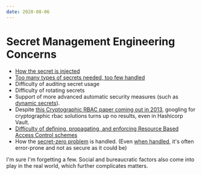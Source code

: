 ```yaml
---
date: 2020-08-06
---
```


# Secret Management Engineering Concerns

- [How the secret is injected](https://www.netmeister.org/blog/passing-passwords.html)
- [Too many types of secrets needed, too few handled](https://dzone.com/articles/devops-and-the-proliferation-of-secrets)
- Difficulty of auditing secret usage
- Difficulty of rotating secrets
- Support of more advanced automatic security measures (such as [dynamic secrets](https://www.hashicorp.com/blog/why-we-need-dynamic-secrets/)).
- Despite [this Cryptographic RBAC paper coming out in 2013](https://eprint.iacr.org/2013/492.pdf), googling for cryptographic rbac solutions turns up no results, even in Hashicorp Vault.
- [Difficulty of defining, propagating, and enforcing Resource Based Access Control schemes](https://thenewstack.io/three-realistic-approaches-to-kubernetes-rbac/)
- How the [secret-zero problem](https://dzone.com/articles/how-to-eliminate-secret-zero-and-stop-nesting-secr) is handled. (Even [when handled](https://github.com/misurellig/hashitalks-demo), it's often error-prone and not as secure as it could be)

I'm sure I'm forgetting a few.
Social and bureaucratic factors also come into play in the real world, which further complicates matters.

